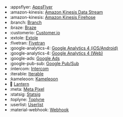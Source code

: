 <!-- To add an entry, first add an SVG logo in overrides/.icons, then add a new line item in the table. Wrap the icon filename in colons to reference it. -->

<div class="grid cards" markdown>

- :appsflyer: [AppsFlyer](/data/destinations/event-streaming/appsflyer)
- :amazon-kinesis: [Amazon Kinesis Data Stream](/data/destinations/event-streaming/kinesis-data-stream)
- :amazon-kinesis: [Amazon Kinesis Firehose](/data/destinations/event-streaming/kinesis-firehose)
- :branch: [Branch](/data/destinations/event-streaming/branch)
- :braze: [Braze](/data/destinations/event-streaming/braze)
- :customerio: [Customer.io](/data/destinations/event-streaming/customer-io)
- :extole: [Extole](/data/destinations/event-streaming/extole)
- :fivetran: [Fivetran](/data/destinations/event-streaming/fivetran)
- :google-analytics-4: [Google Analytics 4 (iOS/Android)](/data/destinations/event-streaming/google-analytics-4-ios-android)
- :google-analytics-4: [Google Analytics 4 (Web)](/data/destinations/event-streaming/google-analytics-4-web)
- :google-ads: [Google Ads](/data/destinations/event-streaming/google-ads)
- :google-pub-sub: [Google Pub/Sub](/data/destinations/event-streaming/google-pub-sub)
- :intercom: [Intercom](/data/destinations/event-streaming/intercom)
- :iterable: [Iterable](/data/destinations/event-streaming/iterable)
- :kameleoon: [Kameleoon](/data/destinations/event-streaming/kameleoon)
- :lantern: [Lantern](/data/destinations/event-streaming/lantern)
- :meta: [Meta Pixel](/data/destinations/event-streaming/meta-pixel)
- :statsig: [Statsig](/data/destinations/event-streaming/statsig)
- :toplyne: [Toplyne](/data/destinations/event-streaming/toplyne)
- :userlist: [Userlist](/data/destinations/event-streaming/userlist)
- :material-webhook: [Webhook](/data/destinations/event-streaming/webhook)

</div>
